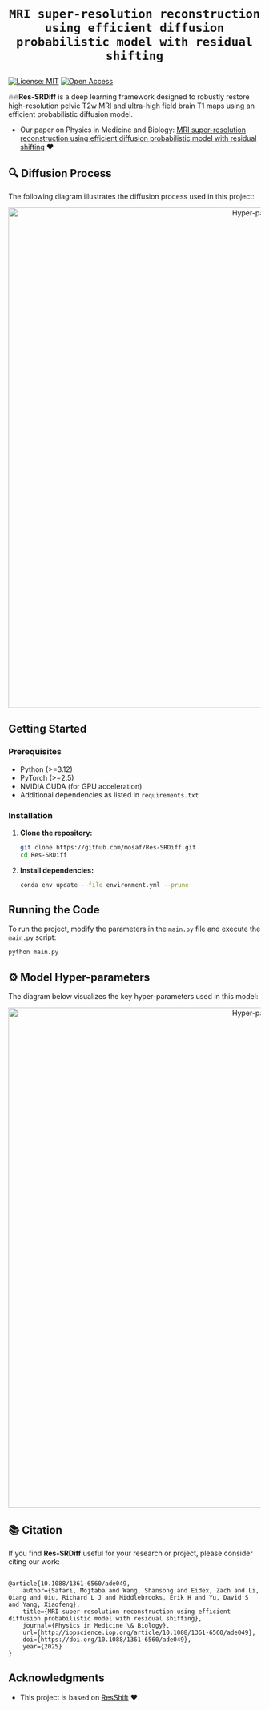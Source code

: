 # <p align=center>`MRI super-resolution reconstruction using efficient diffusion probabilistic model with residual shifting`</p> # 


[![License: MIT](https://img.shields.io/badge/License-MIT-green.svg)](https://opensource.org/licenses/MIT) [![Open Access](https://img.shields.io/badge/PMB%20Paper-Open%20Access%20%7C%20Click%20to%20Read-8a2be2)](https://doi.org/10.1088/1361-6560/ade049)



:fire::fire:**Res-SRDiff** is a deep learning framework designed to robustly restore high-resolution pelvic T2w MRI and ultra-high field brain T1 maps using an efficient probabilistic diffusion model.

- Our paper on Physics in Medicine and Biology: [MRI super-resolution reconstruction using efficient diffusion probabilistic model with residual shifting](https://doi.org/10.1088/1361-6560/ade049) :heart:


## 🔍 Diffusion Process

The following diagram illustrates the diffusion process used in this project:


<p align="center"> <img src="./figures/diffusion_processes_v3.jpg" alt="Hyper-parameters" width="1000"/> </p>



## Getting Started

### Prerequisites

- Python (>=3.12)
- PyTorch (>=2.5)
- NVIDIA CUDA (for GPU acceleration)
- Additional dependencies as listed in `requirements.txt`

### Installation

1. **Clone the repository:**

   ```bash
   git clone https://github.com/mosaf/Res-SRDiff.git
   cd Res-SRDiff

2. **Install dependencies:**

    ```bash
    conda env update --file environment.yml --prune

## Running the Code

To run the project, modify the parameters in the `main.py` file and execute the `main.py` script:

```bash
python main.py
```

## ⚙️ Model Hyper-parameters


The diagram below visualizes the key hyper-parameters used in this model:
<p align="center"> <img src="./figures/hyperparameters_v2.svg" alt="Hyper-parameters" width="1000"/> </p>


## 📚 Citation

[//]: # (      author={Mojtaba Safari and Shansong Wang and Zach Eidex and Richard Qiu and Chih-Wei Chang and David S. Yu and Xiaofeng Yang},)

If you find **Res-SRDiff** useful for your research or project, please consider citing our work:

```

@article{10.1088/1361-6560/ade049,
	author={Safari, Mojtaba and Wang, Shansong and Eidex, Zach and Li, Qiang and Qiu, Richard L J and Middlebrooks, Erik H and Yu, David S and Yang, Xiaofeng},
	title={MRI super-resolution reconstruction using efficient diffusion probabilistic model with residual shifting},
	journal={Physics in Medicine \& Biology},
	url={http://iopscience.iop.org/article/10.1088/1361-6560/ade049},
	doi={https://doi.org/10.1088/1361-6560/ade049},
	year={2025}
}
```


## Acknowledgments

- This project is based on [ResShift](https://github.com/zsyOAOA/ResShift) :heart:.

